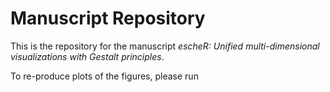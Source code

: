 # Manuscript Repository
This is the repository for the manuscript *escheR: Unified multi-dimensional visualizations with Gestalt principles*.

To re-produce plots of the figures, please run
